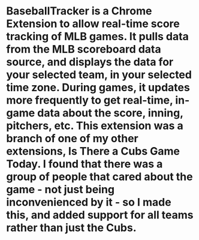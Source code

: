 # BaseballTracker is a Chrome Extension to allow real-time score tracking of MLB games.  It pulls data from the MLB scoreboard data source, and displays the data for your selected team, in your selected time zone.  During games, it updates more frequently to get real-time, in-game data about the score, inning, pitchers, etc.  This extension was a branch of one of my other extensions, Is There a Cubs Game Today.  I found that there was a group of people that cared about the game - not just being inconvenienced by it - so I made this, and added support for all teams rather than just the Cubs.
